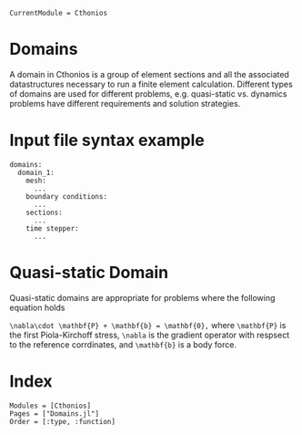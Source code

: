 ```@meta
CurrentModule = Cthonios
```
# Domains
A domain in Cthonios is a group of element sections and all the associated datastructures necessary to run a finite element calculation. Different types of domains are used for different problems, e.g. quasi-static vs. dynamics problems have different requirements and solution strategies.

# Input file syntax example
```
domains:
  domain_1:
    mesh:
      ...
    boundary conditions:
      ...
    sections:
      ...
    time stepper:
      ...
```

# Quasi-static Domain
Quasi-static domains are appropriate for problems where the following equation holds

``
\nabla\cdot \mathbf{P} + \mathbf{b} = \mathbf{0},
``
where ``\mathbf{P}`` is the first Piola-Kirchoff stress, ``\nabla`` is the gradient operator with respsect to the reference corrdinates, and ``\mathbf{b}`` is a body force.

# Index
```@autodocs
Modules = [Cthonios]
Pages = ["Domains.jl"]
Order = [:type, :function]
```